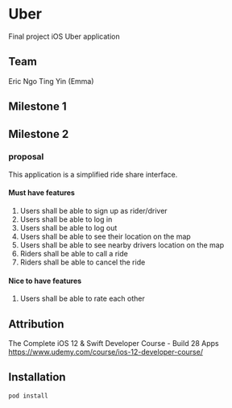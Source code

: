# Uber
Final project iOS Uber application

## Team
Eric Ngo
Ting Yin (Emma) 

## Milestone 1

## Milestone 2
### proposal
This application is a simplified ride share interface.

#### Must have features
1. Users shall be able to sign up as rider/driver
2. Users shall be able to log in
3. Users shall be able to log out
4. Users shall be able to see their location on the map
5. Users shall be able to see nearby drivers location on the map
6. Riders shall be able to call a ride
7. Riders shall be able to cancel the ride

#### Nice to have features
1. Users shall be able to rate each other

## Attribution
The Complete iOS 12 & Swift Developer Course - Build 28 Apps
https://www.udemy.com/course/ios-12-developer-course/

## Installation

```bash
pod install
```

